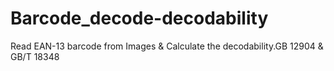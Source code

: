 # Barcode_decode-decodability
Read EAN-13 barcode from Images &amp; Calculate the decodability.GB 12904 & GB/T 18348
